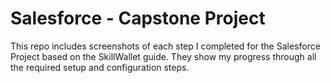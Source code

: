 # Salesforce - Capstone Project

This repo includes screenshots of each step I completed for the Salesforce Project based on the SkillWallet guide. They show my progress through all the required setup and configuration steps.
